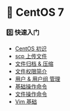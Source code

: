 # :pushpin: CentOS 7

### :zero: 快速入门

- [CentOS 初识][@0.1]
- [scp 上传文件][@0.2]
- [文件归档 & 压缩][@0.3]
- [文件权限简介][@0.4]
- [用户 & 用户组 管理][@0.5]
- [基础操作命令][@0.6]
- [文件操作命令][@0.7]
- [Vim 基础][@0.8]


[@0.1]:./CentOS初识.md
[@0.2]:./scp上传文件.md
[@0.3]:./文件归档及压缩.md
[@0.4]:./文件权限简介.md
[@0.5]:./用户和用户组管理.md
[@0.6]:./基础操作命令.md
[@0.7]:./文件操作命令.md
[@0.8]:./Vim基础.md
